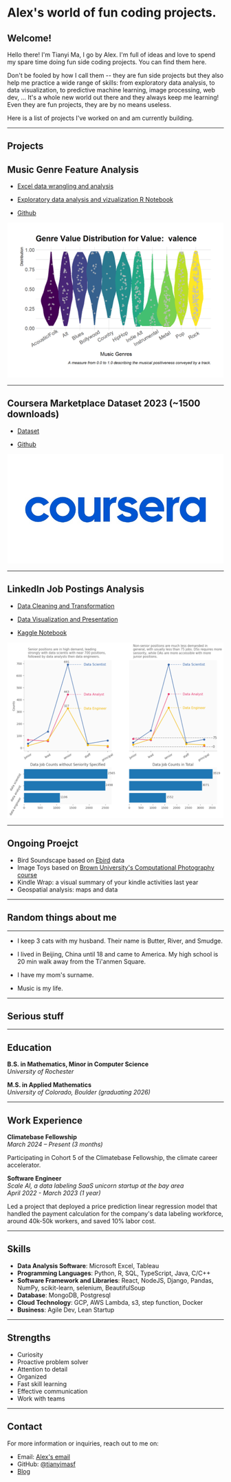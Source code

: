# Alex's world of fun coding projects.


## Welcome!

Hello there! I'm Tianyi Ma, I go by Alex. I'm full of ideas and love to spend my spare time doing fun side coding projects. You can find them here. 

Don't be fooled by how I call them -- they are fun side projects but they also help me practice a wide range of skills: from exploratory data analysis, to data visualization, to predictive machine learning, image processing, web dev, ... It's a whole new world out there and they always keep me learning! Even they are fun projects, they are by no means useless.

Here is a list of projects I've worked on and am currently building.

---

## Projects

## Music Genre Feature Analysis

- [Excel data wrangling and analysis](https://o365coloradoedu-my.sharepoint.com/:x:/g/personal/tima2081_colorado_edu/ETp3FcxWa7NJnnsVF0n8s_0BG-CS2T7Gi3dRbzqsFAvc_g?e=SorLrq)

- [Exploratory data analysis and vizualization R Notebook](/notebooks/feature-analysis-in-R.html)

- [Github](https://github.com/tianyimasf/music-genre-analysis)

![Music Genre Feature Analysis](/Images/valence_viz.png)

---

## Coursera Marketplace Dataset 2023 (~1500 downloads)

- [Dataset](https://www.kaggle.com/datasets/tianyimasf/coursera-course-dataset)

- [Github](https://github.com/tianyimasf/tidy-tuesday-social-dataset-analysis/blob/main/scrapping_coursera.py)

![Coursera Dataset](/Images/dataset-cover.jpg)

---

## LinkedIn Job Postings Analysis

- [Data Cleaning and Transformation](https://tianyimasf.github.io/ai/data-cleaning/)

- [Data Visualization and Presentation](https://tianyimasf.github.io/ai/job-title-analyze/)

- [Kaggle Notebook](https://www.kaggle.com/code/tianyimasf/linkedin-job-postings-data-prep)

![Viz from analysis](/Images/job_title_viz.png)

---

## Ongoing Proejct

- Bird Soundscape based on [Ebird](https://ebird.org/) data
- Image Toys based on [Brown University's Computational Photography course](https://browncsci1290.github.io/webpage/#H2_12)
- Kindle Wrap: a visual summary of your kindle activities last year
- Geospatial analysis: maps and data

---

## Random things about me

---

- I keep 3 cats with my husband. Their name is Butter, River, and Smudge. 

- I lived in Beijing, China until 18 and came to America. My high school is 20 min walk away from the Ti'anmen Square.

- I have my mom's surname.

- Music is my life.

---

## Serious stuff

---

## Education

**B.S. in Mathematics, Minor in Computer Science**  
_University of Rochester_  

**M.S. in Applied Mathematics**  
_University of Colorado, Boulder (graduating 2026)_  


---

##  Work Experience

**Climatebase Fellowship**    
_March 2024 – Present (3 months)_

Participating in Cohort 5 of the Climatebase Fellowship, the climate career accelerator.



**Software Engineer**  
_Scale AI, a data labeling SaaS unicorn startup at the bay area_  
_April 2022 - March 2023 (1 year)_

Led a project that deployed a price prediction linear regression model that handled the payment calculation for the company's data labeling workforce, around 40k-50k workers, and saved 10% labor cost.

---

##  Skills

- **Data Analysis Software**: Microsoft Excel, Tableau
- **Programming Languages**: Python, R, SQL, TypeScript, Java, C/C++
- **Software Framework and Libraries**: React, NodeJS, Django, Pandas, NumPy, scikit-learn, selenium, BeautifulSoup
- **Database**: MongoDB, Postgresql
- **Cloud Technology**: GCP, AWS Lambda, s3, step function, Docker
- **Business**: Agile Dev, Lean Startup

---

##  Strengths

- Curiosity
- Proactive problem solver
- Attention to detail
- Organized
- Fast skill learning
- Effective communication
- Work with teams

---

##  Contact

For more information or inquiries, reach out to me on:
* Email: <a href="mailto:alex.ma@colorado.edu">Alex's email</a>
* GitHub: [@tianyimasf](https://github.com/tianyimasf)
* <a href="https://tianyimasf.github.io/ai/">Blog</a>



